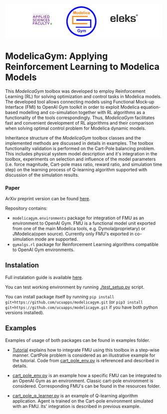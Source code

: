 <img src="preview-image-alt.png" alt="modelicagym_logo"/>

# ModelicaGym: Applying Reinforcement Learning to Modelica Models

This *ModelicaGym* toolbox was developed to employ Reinforcement Learning (RL) for solving optimization and control tasks in Modelica models. The developed tool allows connecting models using Functional Mock-up Interface (FMI) to OpenAI Gym toolkit in order to exploit Modelica equation-based modelling and co-simulation together with RL algorithms as a functionality of the tools correspondingly. Thus, *ModelicaGym* facilitates fast and convenient development of RL algorithms and their comparison when solving optimal control problem for Modelica dynamic models. 

Inheritance structure of the *ModelicaGym* toolbox classes and the implemented methods are discussed in details in examples. The toolbox functionality validation is performed on the Cart-Pole balancing problem. This includes physical system model description and it's integration in the toolbox, experiments on selection and influence of the model parameters (i.e. force magnitude, Cart-pole mass ratio, reward ratio, and simulation time step) on the learning process of Q-learning algorithm supported with discussion of the simulation results. 

### Paper
ArXiv preprint version can be found [here](https://arxiv.org/abs/1909.08604).

Repository contains:
* `modelicagym.environments` package for integration of FMU as an environment to OpenAI Gym.
FMU is a functional model unit exported from one of the main Modelica tools, e.g. Dymola(proprietary) or JModelica(open source).
Currently only FMU's exported in co-simulation mode are supported.
* `gymalgs.rl` package for Reinforcement Learning algorithms compatible to OpenAI Gym environments.

## Instalation
Full instalation guide is available [here](https://github.com/ucuapps/modelicagym/blob/master/docs/install.md).

You can test working environment by running 
[./test_setup.py](https://github.com/ucuapps/modelicagym/blob/master/test/setup_test.py) script.

You can install package itself by running `pip install git+https://github.com/ucuapps/modelicagym.git` (or `pip3 install git+https://github.com/ucuapps/modelicagym.git` if you have both python versions installed).

## Examples
Examples of usage of both packages can be found in examples folder.
* [Tutorial](https://github.com/OlehLuk/modelicagym/blob/master/docs/fmu_integration_tutorial.md) explains how to integrate FMU using this toolbox in a step-wise manner. CartPole problem is considered as an illustrative example for the tutorial. Code from [cart_pole_env.py](https://github.com/OlehLuk/modelicagym/blob/master/examples/cart_pole_env.py) is referenced and described in details.

* [cart_pole_env.py](https://github.com/ucuapps/modelicagym/blob/master/examples/cart_pole_env.py) 
is an example how a specific FMU can be integrated to an OpenAI Gym as an environment. Classic cart-pole environment is considered. 
Corresponding FMU's can be found in the resources folder.

* [cart_pole_q_learner.py](https://github.com/ucuapps/modelicagym/blob/master/examples/cart_pole_q_learner.py) 
is an example of Q-learning algorithm application. Agent is trained on the Cart-pole environment simulated with an FMU. Its' integration is described in previous example.
